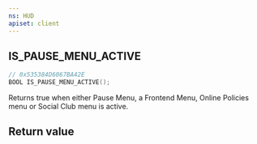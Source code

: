 ```yaml
---
ns: HUD
apiset: client
---
```

## IS_PAUSE_MENU_ACTIVE

```c
// 0x535384D6067BA42E
BOOL IS_PAUSE_MENU_ACTIVE();
```

Returns true when either Pause Menu, a Frontend Menu, Online Policies menu or Social Club menu is active.


## Return value

